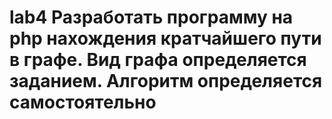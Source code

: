 # lab4 Разработать программу на php нахождения кратчайшего пути в графе. Вид графа определяется заданием. Алгоритм определяется самостоятельно
